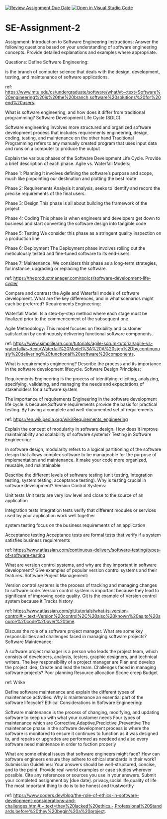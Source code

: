 [![Review Assignment Due Date](https://classroom.github.com/assets/deadline-readme-button-24ddc0f5d75046c5622901739e7c5dd533143b0c8e959d652212380cedb1ea36.svg)](https://classroom.github.com/a/-ucQIGTc)
[![Open in Visual Studio Code](https://classroom.github.com/assets/open-in-vscode-718a45dd9cf7e7f842a935f5ebbe5719a5e09af4491e668f4dbf3b35d5cca122.svg)](https://classroom.github.com/online_ide?assignment_repo_id=15242432&assignment_repo_type=AssignmentRepo)
# SE-Assignment-2
Assignment: Introduction to Software Engineering
Instructions:
Answer the following questions based on your understanding of software engineering concepts. Provide detailed explanations and examples where appropriate.

Questions:
Define Software Engineering:

 is the branch of computer science that deals with the design, development, testing, and maintenance of software applications.

 ref: https://www.mtu.edu/cs/undergraduate/software/what/#:~:text=Software%20engineering%20is%20the%20branch,software%20solutions%20for%20end%20users.

What is software engineering, and how does it differ from traditional programming?
Software Development Life Cycle (SDLC):

Software engineering involves more structured and organized software development process that includes requirements engineering, design, coding, testing, and maintenance on the other hand 
Traditional Programming refers to any manually created program that uses input data and runs on a computer to produce the output

Explain the various phases of the Software Development Life Cycle. Provide a brief description of each phase.
Agile vs. Waterfall Models:

Phase 1: Planning
It involves defining the software’s purpose and scope, much like          pinpointing our destination and plotting the best route

Phase 2: Requirements Analysis
It analysis, seeks to identify and record the precise requirements of the final users. 
 
Phase 3: Design
This phase is all about building the framework of the project

Phase 4: Coding
This phase is when engineers and developers get down to business and start converting the software design into tangible code

Phase 5: Testing
We consider this phase as a stringent quality inspection on a production line

Phase 6: Deployment
The Deployment phase involves rolling out the meticulously tested and fine-tuned software to its end-users.

Phase 7: Maintenance.
We  considers this phase as a long-term strategies, for instance, upgrading or replacing the software.

ref: https://theproductmanager.com/topics/software-development-life-cycle/

Compare and contrast the Agile and Waterfall models of software development. What are the key differences, and in what scenarios might each be preferred?
Requirements Engineering:

Waterfall Model: Is a step-by-step method where each stage must be finalized prior to the commencement of the subsequent one. 

Agile Methodology: This model focuses on flexibility and customer satisfaction by continuously delivering functional software components.

ref: https://www.simplilearn.com/tutorials/agile-scrum-tutorial/agile-vs-waterfall#:~:text=Waterfall%20Model%3A%20A%20step%2Dby,continuously%20delivering%20functional%20software%20components.



What is requirements engineering? Describe the process and its importance in the software development lifecycle.
Software Design Principles:

Requirements Engineering is the process of identifying, eliciting, analyzing, specifying, validating, and managing the needs and expectations of stakeholders for a software system

The importance of requirements Engineering in the software development life cycle is because Software requirements provide the basis for practical testing. By having a complete and well-documented set of requirements

ref: https://en.wikipedia.org/wiki/Requirements_engineering



Explain the concept of modularity in software design. How does it improve maintainability and scalability of software systems?
Testing in Software Engineering:

In software design, modularity refers to a logical partitioning of the software design that allows complex software to be manageable for the purpose of implementation and maintenance.
It make your code more organized, reusable, and maintainable

Describe the different levels of software testing (unit testing, integration testing, system testing, acceptance testing). Why is testing crucial in software development?
Version Control Systems:

Unit tests
Unit tests are very low level and close to the source of an application

Integration tests
Integration tests verify that different modules or services used by your application work well together

system testing
focus on the business requirements of an application

Acceptance testing
Acceptance tests are formal tests that verify if a system satisfies business requirements

ref: https://www.atlassian.com/continuous-delivery/software-testing/types-of-software-testing

What are version control systems, and why are they important in software development? Give examples of popular version control systems and their features.
Software Project Management:

Version control systems is the process of tracking and managing changes to software code.
Version control system is important because they lead to significant of improving code quality. 
Git is the example of Version control system because it Tracks history

ref: https://www.atlassian.com/git/tutorials/what-is-version-control#:~:text=Version%20control%2C%20also%20known%20as,to%20source%20code%20over%20time.

Discuss the role of a software project manager. What are some key responsibilities and challenges faced in managing software projects?
Software Maintenance:

A software project manager is a person who leads the project team, which consists of developers, analysts, testers, graphic designers, and technical writers. 
The key responsibility of a project manager are Plan and develop the project idea, Create and lead the team.
Challenges faced in managing software projects?
Poor planning
Resource allocation
Scope creep
Budget

ref: Wrike

Define software maintenance and explain the different types of maintenance activities. Why is maintenance an essential part of the software lifecycle?
Ethical Considerations in Software Engineering:

Software maintenance is the process of changing, modifying, and updating software to keep up with what your customer needs
Four types of maintenance which are Corrective,Adaptive,Predictive ,Preventive
The maintenance phase in the software development process is where the software is monitored to ensure it continues to function as it was designed to, and repairs or upgrades are performed as needeed and also every software need maintenace in order to fuction properly

What are some ethical issues that software engineers might face? How can software engineers ensure they adhere to ethical standards in their work?
Submission Guidelines:
Your answers should be well-structured, concise, and to the point.
Provide real-world examples or case studies wherever possible.
Cite any references or sources you use in your answers.
Submit your completed assignment by [due date].
privacy,social life,quality of life
The most important thing to do is to be honest and trustworthy

ref: https://www.coders.dev/blog/the-role-of-ethics-in-software-development-considerations-and-challenges.html#:~:text=they%20lacked%20ethics.-,Professional%20Standards,before%20they%20begin%20a%20project.